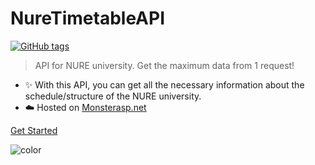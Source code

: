 <h1 id="cover-heading">
  NureTimetableAPI
</h1>

[![GitHub tags](https://img.shields.io/github/tag/music-soul1-1/AspNetTestDocs.svg)](https://GitHub.com/music-soul1-1/AspNetTestDocs/tags/)

> API for NURE university. Get the maximum data from 1 request!


- :sparkles: With this API, you can get all the necessary information about the schedule/structure of the NURE university.
- :cloud: Hosted on [Monsterasp.net](https://www.monsterasp.net/)


[Get Started](#nuretimetableapi)

<!-- Background color -->
![color](#a0a8fd)
